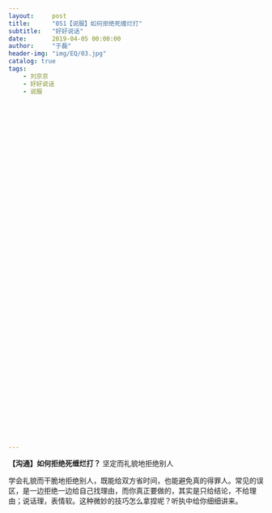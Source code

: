 ```yaml
---
layout:     post
title:      "051【说服】如何拒绝死缠烂打"
subtitle:   "好好说话"
date:       2019-04-05 00:00:00
author:     "于磊"
header-img: "img/EQ/03.jpg"
catalog: true
tags:
    - 刘京京
    - 好好说话
    - 说服

















































---
```


  

 **【沟通】如何拒绝死缠烂打？**
 坚定而礼貌地拒绝别人 

  

 
 学会礼貌而干脆地拒绝别人，既能给双方省时间，也能避免真的得罪人。常见的误区，是一边拒绝一边给自己找理由，而你真正要做的，其实是只给结论，不给理由；说话理，表情软。这种微妙的技巧怎么拿捏呢？听执中给你细细讲来。
   
